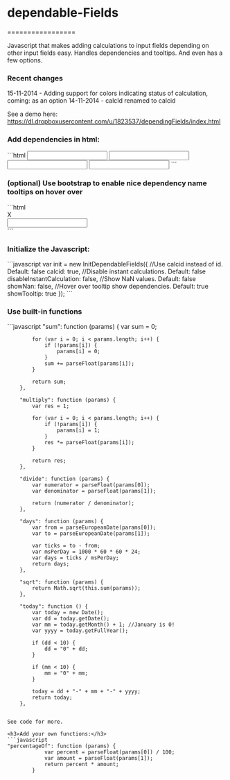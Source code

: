 <h1>dependable-Fields</h1>
=================

Javascript that makes adding calculations to input fields depending on other input fields easy. Handles dependencies and tooltips. And even has a few options.

<h3>Recent changes</h3>
<p>
    15-11-2014 - Adding support for colors indicating status of calculation, coming: as an option
    14-11-2014 - calcId renamed to calcid
</p>

See a demo here:
https://dl.dropboxusercontent.com/u/1823537/dependingFields/index.html

<h3>Add dependencies in html:</h3>
```html
<input calcid="a" />
<input calcid="b" />
<input calcid="c" calculation="sum a b" />
<input calcid="d" calculation="copy c" />
```

<h3>(optional) Use bootstrap to enable nice dependency name tooltips on hover over</h3>
```html
<div class="form-group">
    <div class="input-group">
        <div class="input-group-addon">X</div>
        <input calcid="sum1" type="number" class="form-control">
    </div>
</div>
```

<h3>Initialize the Javascript:</h3>
```javascript
            var init = new InitDependableFields({
                //Use calcid instead of id. Default: false
                calcid: true,
                //Disable instant calculations. Default: false
                disableInstantCalculation: false,
                //Show NaN values. Default: false
                showNan: false,
                //Hover over tooltip show dependencies. Default: true
                showTooltip: true
            });
```

<h3>Use built-in functions</h3>
```javascript
    "sum": function (params) {
            var sum = 0;

            for (var i = 0; i < params.length; i++) {
                if (!params[i]) {
                    params[i] = 0;
                }
                sum += parseFloat(params[i]);
            }

            return sum;
        },
        
        "multiply": function (params) {
            var res = 1;

            for (var i = 0; i < params.length; i++) {
                if (!params[i]) {
                    params[i] = 1;
                }
                res *= parseFloat(params[i]);
            }

            return res;
        },
        
        "divide": function (params) {
            var numerator = parseFloat(params[0]);
            var denominator = parseFloat(params[1]);

            return (numerator / denominator);
        },

        "days": function (params) {
            var from = parseEuropeanDate(params[0]);
            var to = parseEuropeanDate(params[1]);

            var ticks = to - from;
            var msPerDay = 1000 * 60 * 60 * 24;
            var days = ticks / msPerDay;
            return days;
        },
        
        "sqrt": function (params) {
            return Math.sqrt(this.sum(params));
        },
        
        "today": function () {
            var today = new Date();
            var dd = today.getDate();
            var mm = today.getMonth() + 1; //January is 0!
            var yyyy = today.getFullYear();

            if (dd < 10) {
                dd = "0" + dd;
            }

            if (mm < 10) {
                mm = "0" + mm;
            }

            today = dd + "-" + mm + "-" + yyyy;
            return today;
        },
```

See code for more.

<h3>Add your own functions:</h3>
```javascript
"percentageOf": function (params) {
            var percent = parseFloat(params[0]) / 100;
            var amount = parseFloat(params[1]);
            return percent * amount;
        }
```